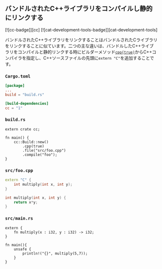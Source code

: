 ## バンドルされたC++ライブラリをコンパイルし静的にリンクする

[![cc-badge]][cc] [![cat-development-tools-badge]][cat-development-tools]

バンドルされたC++ライブラリをリンクすることはバンドルされたCライブラリをリンクすることに似ています。二つの主な違いは、バンドルしたC++ライブラリをコンパイルと静的リンクする時にビルダーメソッド[`cpp(true)`][cc-build-cpp]からC++コンパイラを指定し、C++ソースファイルの先頭に`extern "C"`を追加することです。

### `Cargo.toml`

```toml
[package]
...
build = "build.rs"

[build-dependencies]
cc = "1"
```

### `build.rs`

```rust,no_run
extern crate cc;

fn main() {
    cc::Build::new()
        .cpp(true)
        .file("src/foo.cpp")
        .compile("foo");   
}
```

### `src/foo.cpp`

```cpp
extern "C" {
    int multiply(int x, int y);
}

int multiply(int x, int y) {
    return x*y;
}
```

### `src/main.rs`

```rust,ignore
extern {
    fn multiply(x : i32, y : i32) -> i32;
}

fn main(){
    unsafe {
        println!("{}", multiply(5,7));
    }   
}
```

[cc-build-cpp]: https://docs.rs/cc/*/cc/struct.Build.html#method.cpp
